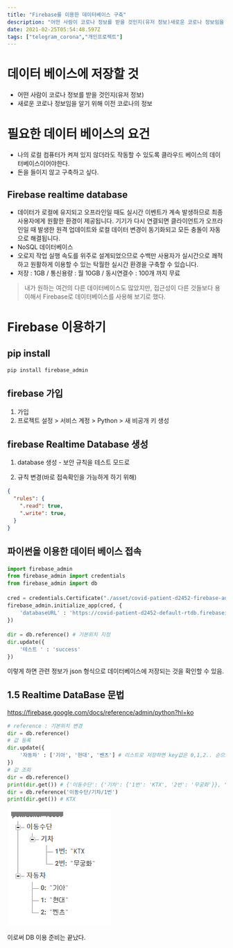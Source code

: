 ```yaml
---
title: "Firebase를 이용한 데이터베이스 구축"
description: "어떤 사람이 코로나 정보를 받을 것인지(유저 정보)새로운 코로나 정보임을 알기 위해 이전 코로나의 정보나의 로컬 컴퓨터가 켜져 있지 않더라도 작동할 수 있도록 클라우드 베이스의 데이터베이스이어야한다.돈을 들이지 않고 구축하고 싶다.데이터가 로컬에 유지되고 오프라인일 때"
date: 2021-02-25T05:54:48.597Z
tags: ["telegram_corona","개인프로젝트"]
---
```

# 데이터 베이스에 저장할 것
- 어떤 사람이 코로나 정보를 받을 것인지(유저 정보)
- 새로운 코로나 정보임을 알기 위해 이전 코로나의 정보

# 필요한 데이터 베이스의 요건
- 나의 로컬 컴퓨터가 켜져 있지 않더라도 작동할 수 있도록 클라우드 베이스의 데이터베이스이어야한다.
- 돈을 들이지 않고 구축하고 싶다.

## Firebase realtime database
- 데이터가 로컬에 유지되고 오프라인일 때도 실시간 이벤트가 계속 발생하므로 최종 사용자에게 원활한 환경이 제공됩니다. 기기가 다시 연결되면 클라이언트가 오프라인일 때 발생한 원격 업데이트와 로컬 데이터 변경이 동기화되고 모든 충돌이 자동으로 해결됩니다.
- NoSQL 데이터베이스
- 오로지 작업 실행 속도를 위주로 설계되었으므로 수백만 사용자가 실시간으로 쾌적하고 원활하게 이용할 수 있는 탁월한 실시간 환경을 구축할 수 있습니다.
- 저장 : 1GB / 통신용량 : 월 10GB / 동시연결수 : 100개 까지 무료
> 내가 원하는 여건의 다른 데이터베이스도 많았지만, 접근성이 다른 것들보다 용이해서 Firebase로 데이터베이스를 사용해 보기로 했다.


# Firebase 이용하기
## pip install
```bash
pip install firebase_admin
```

## firebase 가입

1. 가입
2. 프로젝트 설정 > 서비스 계정 > Python > 새 비공개 키 생성

## firebase Realtime Database 생성

1. database 생성 - 보안 규칙을 테스트 모드로

2.  규칙 변경(바로 접속확인을 가능하게 하기 위해)

   ```json
   {
     "rules": {
       ".read": true, 
       ".write": true,  
     }
   }
   ```

## 파이썬을 이용한 데이터 베이스 접속

```python
import firebase_admin
from firebase_admin import credentials
from firebase_admin import db

cred = credentials.Certificate("./asset/covid-patient-d2452-firebase-adminsdk-키-값들.json") # 키 파일
firebase_admin.initialize_app(cred, {
    'databaseURL' : 'https://covid-patient-d2452-default-rtdb.firebaseio.com/' #데이터베이스 주소 입력
})

dir = db.reference() # 기본위치 지정
dir.update({
    '테스트 ' : 'success'
})
```

이렇게 하면 관련 정보가 json 형식으로 데이터베이스에 저장되는 것을 확인할 수 있음.

## 1.5 Realtime DataBase 문법

https://firebase.google.com/docs/reference/admin/python?hl=ko

```python
# reference : 기본위치 변경
dir = db.reference() 
# 값 등록
dir.update({
    '자동차' : ['기아', '현대', '벤츠'] # 리스트로 저장하면 key값은 0,1,2.. 순으로 매겨짐
})
# 값 조회
dir = db.reference()
print(dir.get()) # {'이동수단': {'기차': {'1번': 'KTX', '2번': '무궁화'}}, '자동차': ['기아', '현대', '벤츠']}
dir = db.reference('이동수단/기차/1번')
print(dir.get()) # KTX
```
![](../images/b9eaf4f6-3421-4967-927c-8170c3bf8095-realtimeDataBase.png)


이로써 DB 이용 준비는 끝났다.